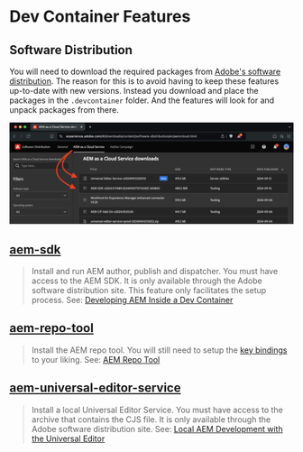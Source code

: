# Dev Container Features

## Software Distribution
You will need to download the required packages from [Adobe's software distribution](https://experience.adobe.com/#/downloads). The reason for this is to avoid having to keep these features up-to-date with new versions. Instead you download and place the packages in the `.devcontainer` folder. And the features will look for and unpack packages from there.

![Software Distribution](software-distribution.png)

## [aem-sdk](/tree/main/src/aem-sdk)
> Install and run AEM author, publish and dispatcher. You must have access to the AEM SDK. It is only available through the Adobe software distribution site. This feature only facilitates the setup process. See: [Developing AEM Inside a Dev Container](https://theaemmaven.com/post/developing-aem-inside-a-dev-container)

## [aem-repo-tool](/tree/main/src/aem-repo-tool)
> Install the AEM repo tool. You will still need to setup the [key bindings](https://github.com/Adobe-Marketing-Cloud/tools/tree/master/repo) to your liking. See: [AEM Repo Tool](https://experienceleague.adobe.com/en/docs/experience-manager-cloud-service/content/implementing/developer-tools/repo-tool)

## [aem-universal-editor-service](/tree/main/src/aem-universal-editor-service)
> Install a local Universal Editor Service. You must have access to the archive that contains the CJS file. It is only available through the Adobe software distribution site. See: [Local AEM Development with the Universal Editor](https://experienceleague.adobe.com/en/docs/experience-manager-cloud-service/content/implementing/developing/universal-editor/local-dev)
